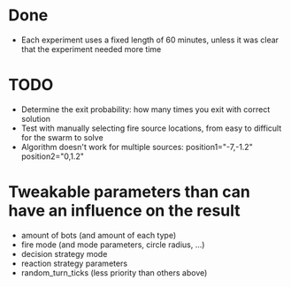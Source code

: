 # Done
- Each experiment uses a fixed length of 60 minutes, unless it was clear that the experiment needed more time

# TODO
- Determine the exit probability: how many times you exit with correct solution
- Test with manually selecting fire source locations, from easy to difficult for the swarm to solve
- Algorithm doesn't work for multiple sources: position1="-7,-1.2" position2="0,1.2"

# Tweakable parameters than can have an influence on the result
- amount of bots (and amount of each type)
- fire mode (and mode parameters, circle radius, ...)
- decision strategy mode
- reaction strategy parameters
- random_turn_ticks (less priority than others above)